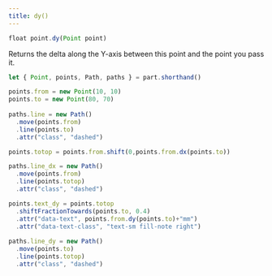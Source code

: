 ```yaml
---
title: dy()
---
```


```js
float point.dy(Point point)
```

Returns the delta along the Y-axis between this point and the point you pass it.

<Example 
  part="point_dy"
  caption="An example of the Point.dy() method"
/>

```js
let { Point, points, Path, paths } = part.shorthand()

points.from = new Point(10, 10)
points.to = new Point(80, 70)
    
paths.line = new Path()
  .move(points.from)
  .line(points.to)
  .attr("class", "dashed")

points.totop = points.from.shift(0,points.from.dx(points.to))

paths.line_dx = new Path()
  .move(points.from)
  .line(points.totop)
  .attr("class", "dashed")

points.text_dy = points.totop
  .shiftFractionTowards(points.to, 0.4)
  .attr("data-text", points.from.dy(points.to)+"mm")
  .attr("data-text-class", "text-sm fill-note right")
  
paths.line_dy = new Path()
  .move(points.to)
  .line(points.totop)
  .attr("class", "dashed")
```
